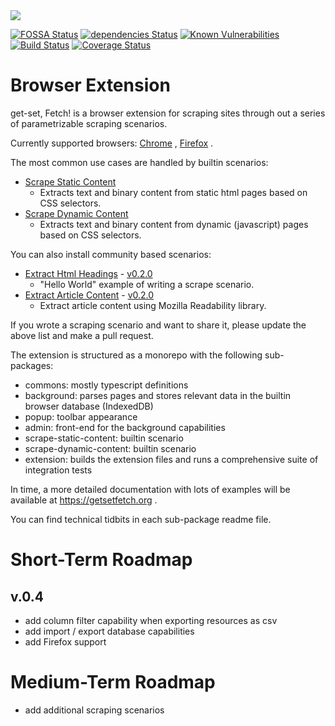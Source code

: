 <img src="https://get-set-fetch.github.io/get-set-fetch/logo.png">


[![FOSSA Status](https://app.fossa.io/api/projects/git%2Bgithub.com%2Fget-set-fetch%2Fget-set-fetch.svg?type=shield)](https://app.fossa.io/projects/git%2Bgithub.com%2Fget-set-fetch%2Fget-set-fetch?ref=badge_shield)
[![dependencies Status](https://david-dm.org/get-set-fetch/extension/status.svg)](https://david-dm.org/get-set-fetch/extension)
[![Known Vulnerabilities](https://snyk.io/test/github/get-set-fetch/extension/badge.svg?targetFile=package.json)](https://snyk.io/test/github/get-set-fetch/extension?targetFile=package.json)
[![Build Status](https://travis-ci.org/get-set-fetch/extension.svg?branch=master)](https://travis-ci.org/get-set-fetch/extension)
[![Coverage Status](https://coveralls.io/repos/github/get-set-fetch/extension/badge.svg?branch=master)](https://coveralls.io/github/get-set-fetch/extension?branch=master)

# Browser Extension
get-set, Fetch! is a browser extension for scraping sites through out a series of parametrizable scraping scenarios.

Currently supported browsers: [Chrome](https://chrome.google.com/webstore/detail/get-set-fetch-web-scraper/obanemoliijohdnhjjkdbekbhdjeolnk) , [Firefox](https://addons.mozilla.org/en-US/firefox/addon/get-set-fetch-web-scraper/) .

The most common use cases are handled by builtin scenarios:
- [Scrape Static Content](https://github.com/get-set-fetch/extension/tree/master/packages/scenarios/scrape-static-content)
  - Extracts text and binary content from static html pages based on CSS selectors.
- [Scrape Dynamic Content](https://github.com/get-set-fetch/extension/tree/master/packages/scenarios/scrape-dynamic-content)
  - Extracts text and binary content from dynamic (javascript) pages based on CSS selectors.

You can also install community based scenarios:

- [Extract Html Headings](https://github.com/a1sabau/gsf-extension-extract-html-headings) - [v0.2.0](https://registry.npmjs.org/gsf-extension-extract-html-headings/0.2.0) 
  - "Hello World" example of writing a scrape scenario.
- [Extract Article Content](https://github.com/a1sabau/gsf-extension-readability/) - [v0.2.0](https://registry.npmjs.org/gsf-extension-readability//0.2.0) 
  - Extract article content using Mozilla Readability library.


If you wrote a scraping scenario and want to share it, please update the above list and make a pull request.

The extension is structured as a monorepo with the following sub-packages:
- commons: mostly typescript definitions
- background: parses pages and stores relevant data in the builtin browser database (IndexedDB)
- popup: toolbar appearance
- admin: front-end for the background capabilities
- scrape-static-content: builtin scenario
- scrape-dynamic-content: builtin scenario
- extension: builds the extension files and runs a comprehensive suite of integration tests

In time, a more detailed documentation with lots of examples will be available at https://getsetfetch.org .

You can find technical tidbits in each sub-package readme file.

# Short-Term Roadmap

## v.0.4
  - add column filter capability when exporting resources as csv
  - add import / export database capabilities
  - add Firefox support

# Medium-Term Roadmap
  - add additional scraping scenarios

